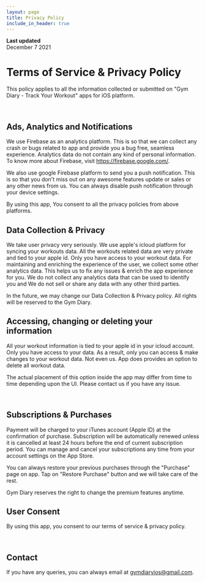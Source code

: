```yaml
---
layout: page
title: Privacy Policy
include_in_header: true
---
```


**Last updated**  
December 7 2021

# Terms of Service & Privacy Policy
This policy applies to all the information collected or submitted on "Gym Diary - Track Your Workout" apps for iOS platform. 

<br>

## Ads, Analytics and Notifications
We use Firebase as an analytics platform. This is so that we can collect any crash or bugs related to app and provide you a bug free, seamless experience. Analytics data do not contain any kind of personal information. To know more about Firebase, visit https://firebase.google.com/.

We also use google Firebase platform to send you a push notification. This is so that you don't miss out on any awesome features update or sales or any other news from us. You can always disable push notification through your device settings. 

By using this app, You consent to all the privacy policies from above platforms.

## Data Collection & Privacy
We take user privacy very seriously. We use apple's icloud platform for syncing your workouts data. All the workouts related data are very private and tied to your apple id. Only you have access to your workout data. For maintaining and enriching the experience of the user, we collect some other analytics data. This helps us to fix any issues & enrich the app experience for you. We do not collect any analytics data that can be used to identify you and We do not sell or share any data with any other third parties. 

In the future, we may change our Data Collection & Privacy policy. All rights will be reserved to the Gym Diary.

## Accessing, changing or deleting your information
All your workout information is tied to your apple id in your icloud account. Only you have access to your data. As a result, only you can access & make changes to your workout data. Not even us. App does provides an option to delete all workout data. 

The actual placement of this option inside the app may differ from time to time depending upon the UI. Please contact us if you have any issue.

<br>

## Subscriptions & Purchases
Payment will be charged to your iTunes account (Apple ID) at the confirmation of purchase. Subscription will be automatically renewed unless it is cancelled at least 24 hours before the end of current subscription period. You can manage and cancel your subscriptions any time from your account settings on the App Store.

You can always restore your previous purchases through the "Purchase" page on app.  Tap on "Restore Purchase" button and we will take care of the rest.

Gym Diary reserves the right to change the premium features anytime. 

## User Consent
By using this app, you consent to our terms of service & privacy policy. 

<br>

## Contact
If you have any queries, you can always email at gymdiaryios@gmail.com.
